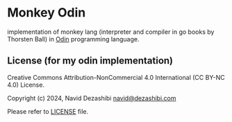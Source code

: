 # Monkey Odin

implementation of monkey lang (interpreter and compiler in go books by Thorsten Ball) in [Odin](https://odin-lang.org) programming language.

## License (for my odin implementation)

Creative Commons Attribution-NonCommercial 4.0 International (CC BY-NC 4.0) License.

Copyright (c) 2024, Navid Dezashibi <navid@dezashibi.com>

Please refer to [LICENSE](/LICENSE) file.
